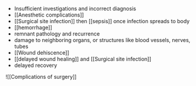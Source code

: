 - Insufficient investigations and incorrect diagnosis
- [[Anesthetic complications]]
- [[Surgical site infection]] then [[sepsis]] once infection spreads to body
- [[hemorrhage]]
- remnant pathology and recurrence
- damage to neighboring organs, or structures like blood vessels, nerves, tubes
- [[Wound dehiscence]]
- [[delayed wound healing]] and [[Surgical site infection]]
- delayed recovery

![[Complications of surgery]]